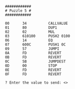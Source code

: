         ############
        # Puzzle 5 #
        ############

        00      34          CALLVALUE
        01      80          DUP1
        02      02          MUL
        03      610100      PUSH2 0100
        06      14          EQ
        07      600C        PUSH1 0C
        09      57          JUMPI
        0A      FD          REVERT
        0B      FD          REVERT
        0C      5B          JUMPDEST
        0D      00          STOP
        0E      FD          REVERT
        0F      FD          REVERT

        ? Enter the value to send: <>